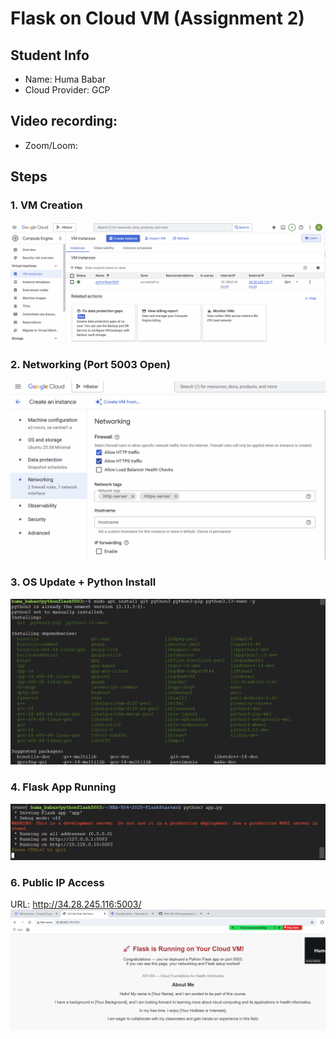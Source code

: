 # Flask on Cloud VM (Assignment 2)

## Student Info
- Name:  Huma Babar
- Cloud Provider: GCP

## Video recording: 
- Zoom/Loom: 

## Steps
### 1. VM Creation
![vm creation](screenshots/createvm.png)

### 2. Networking (Port 5003 Open)
![networking](screenshots/networking5003.png)

### 3. OS Update + Python Install
![installpython](screenshots/installpython.png)

### 4. Flask App Running
![flask](screenshots/runflaskonport.png)

### 6. Public IP Access
URL: http://34.28.245.116:5003/
![page loading](screenshots/ipworks.png)